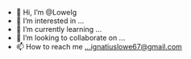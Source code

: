 - 👋 Hi, I’m @LoweIg
- 👀 I’m interested in ...
- 🌱 I’m currently learning ...
- 💞️ I’m looking to collaborate on ...
- 📫 How to reach me ...ignatiuslowe67@gmail.com

<!---
LoweIg/LoweIg is a ✨ special ✨ repository because its `README.md` (this file) appears on your GitHub profile.
You can click the Preview link to take a look at your changes.
--->
